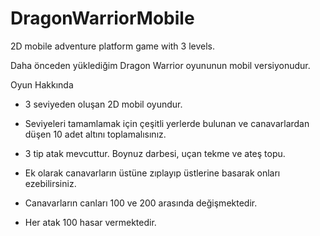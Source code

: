 # DragonWarriorMobile
2D mobile adventure platform game with 3 levels.

Daha önceden yüklediğim Dragon Warrior oyununun mobil versiyonudur.

Oyun Hakkında

- 3 seviyeden oluşan 2D mobil oyundur.

- Seviyeleri tamamlamak için çeşitli yerlerde bulunan ve canavarlardan düşen 10 adet altını toplamalısınız.

- 3 tip atak mevcuttur. Boynuz darbesi, uçan tekme ve ateş topu.

- Ek olarak canavarların üstüne zıplayıp üstlerine basarak onları ezebilirsiniz.

- Canavarların canları 100 ve 200 arasında değişmektedir.

- Her atak 100 hasar vermektedir.
